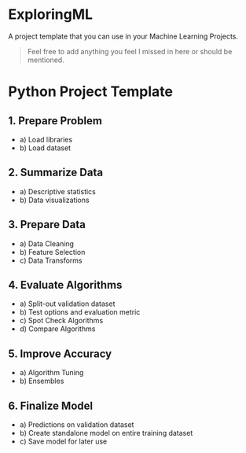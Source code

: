 # ExploringML

A project template that you can use in your Machine Learning Projects. 

> Feel free to add anything you feel I missed in here or should be mentioned.

# Python Project Template
## 1. Prepare Problem
- a) Load libraries
- b) Load dataset

## 2. Summarize Data
- a) Descriptive statistics
- b) Data visualizations

## 3. Prepare Data
- a) Data Cleaning
- b) Feature Selection
- c) Data Transforms

## 4. Evaluate Algorithms
- a) Split-out validation dataset
- b) Test options and evaluation metric
- c) Spot Check Algorithms
- d) Compare Algorithms

## 5. Improve Accuracy
- a) Algorithm Tuning
- b) Ensembles

## 6. Finalize Model
- a) Predictions on validation dataset
- b) Create standalone model on entire training dataset
- c) Save model for later use
